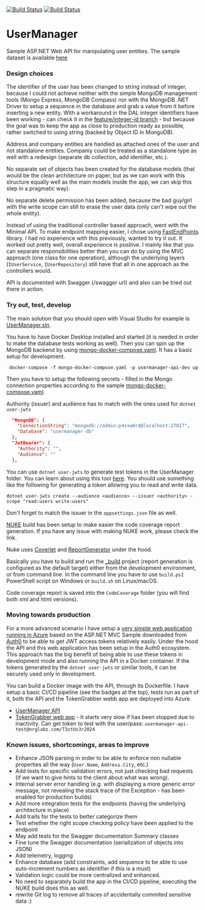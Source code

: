 [![Build Status](https://nrglabz.visualstudio.com/UserManager/_apis/build/status%2FUserManager%20API?branchName=main)](https://nrglabz.visualstudio.com/UserManager/_build/latest?definitionId=20&branchName=main)
[![Build Status](https://nrglabz.visualstudio.com/UserManager/_apis/build/status%2FTokenGrabber%20webapp?branchName=main)](https://nrglabz.visualstudio.com/UserManager/_build/latest?definitionId=21&branchName=main)

# UserManager

Sample ASP.NET Web API for manipulating user entities. The sample dataset is available [here](https://jsonplaceholder.typicode.com/users)

### Design choices

The identifier of the user has been changed to string instead of integer, because I could not achieve neither with the simple MongoDB management tools (Mongo Express, MongoDB Compass) nor with the MongoDB .NET Driver to setup a sequence in the database and grab a value from it before inserting a new entity. With a workaround in the DAL integer identifiers have been working - can check it in the [feature/integer-id branch](https://github.com/gabornemeth/UserManager/blob/feature/integer-id/UserManager/Mongo/MongoUserRepository.cs#L104-L121) - but because the goal was to keep the app as close to production ready as possible, rather switched to using string (backed by Object ID in MongoDB).

Address and company entities are handled as attached ones of the user and not standalone entities. Companiy could be treated as a standalone type as well with a redesign (separate db collection, add identifier, etc.).

No separate set of objects has been created for the database models (that would be the clean architecture on paper, but as we can work with this structure equally well as the main models inside the app, we can skip this step in a pragmatic way).

No separate delete permission has been added, because the bad guy/girl with the write scope can still to erase the user data (only can't wipe out the whole entity).

Instead of using the traditional controller based approach, went with the Minimal API. To make endpoint mapping easier, I chose using [FastEndPoints](https://fast-endpoints.com/) library. I had no experience with this previously, wanted to try it out. It worked out pretty well, overall experience is positive. I mainly like that you can separate responsibilities better than you can do by using the MVC approach (one class for one operation), although the underlying layers (`IUserService`, `IUserRepository`) still have that all in one approach as the controllers would.

API is documented with Swagger (/swagger url) and also can be tried out there in action.

### Try out, test, develop

The main solution that you should open with Visual Studio for example is [UserManager.sln](https://github.com/gabornemeth/UserManager/blob/main/UserManager.sln).

You have to have Docker Desktop installed and started (it is needed in order to make the database tests working as well). Then you can spin up the MongoDB backend by using [mongo-docker-compose.yaml](https://github.com/gabornemeth/UserManager/blob/main/mongo-docker-compose.yaml). It has a basic setup for development.
```
 docker-compose -f mongo-docker-compose.yaml -p usermanager-api-dev up
```

Then you have to setup the following secrets - filled in the Mongo connection properties according to the sample [mongo-docker-compose.yaml](https://github.com/gabornemeth/UserManager/blob/main/mongo-docker-compose.yaml).

Authority (issuer) and audience has to match with the ones used for `dotnet user-jwts`
```json
  "MongoDB": {
    "ConnectionString": "mongodb://admin:p4ssw0rd@localhost:27017",
    "Database": "usermanager-db"
  },
  "JwtBearer": {
    "Authority": "",
    "Audience": ""
  },
```
You can use `dotnet user-jwts` to generate test tokens in the UserManager folder. You can learn about using this tool [here](https://learn.microsoft.com/en-us/aspnet/core/security/authentication/jwt-authn?view=aspnetcore-8.0&tabs=windows).
You should use something like the following for generating a token allowing you to read and write data.
```
dotnet user-jwts create --audience <audience> --issuer <authority> -scope "read:users write:users"
```
Don't forget to match the issuer in the `appsettings.json` file as well.

[NUKE](https://nuke.build/) build has been setup to make easier the code coverage report generation. If you have any issue with making NUKE work, please check the link.

Nuke uses [Coverlet](https://github.com/coverlet-coverage/coverlet) and [ReportGenerator](https://github.com/danielpalme/ReportGenerator) under the hood.

Basically you have to build and run the [_build](https://github.com/gabornemeth/UserManager/tree/main/build) project (report generation is configured as the default target) either from the development environment, or from command line. In the command line you have to use `build.ps1` PowerShell script on Windows or `build.sh` on Linux/macOS.

Code coverage report is saved into the `CodeCoverage` folder (you will find both xml and html versions).

### Moving towards production

For a more advanced scenario I have setup a  [very simple web application](https://github.com/gabornemeth/UserManager/tree/main/TokenGrabber) [running in Azure](https://tokengrabber.azurewebsites.net) based on the ASP.NET MVC Sample downloaded from [Auth0](https://www.auth0.com) to be able to get JWT access tokens relatively easily. Under the hood the API and this web application has been setup in the Auth0 ecosystem. This approach has the big benefit of being able to use these tokens in development mode and also running the API in a Docker container. If the tokens generated by the `dotnet user-jwts` or similar tools, it can be securely used only in development.

You can build a Docker image with the API, through its Dockerfile. I have setup a basic CI/CD pipeline (see the badges at the top), tests run as part of it, both the API and the TokenGrabber webb app are deployed into Azure.
- [UserManager API](https://usermanager.azurewebsites.net/swagger/)
- [TokenGrabber web app](https://tokengrabber.azurewebsites.net/) - It starts very slow if has been stopped due to inactivity. Can get token to test with the user/pass: `usermanager-api-test@nrglabz.com/T3stUs3r2024`

### Known issues, shortcomings, areas to improve
- Enhance JSON parsing in order to be able to enforce non nullable properties all the way (`User.Name`, `Address.City`, etc.)
- Add tests for specific validation errors, not just checking bad requests (if we want to give hints to the client about what was wrong).
- Internal server error handling (e.g. with displaying a more generic error message, not revealing the stack trace of the Exception - has been enabled for production builds)
- Add more integration tests for the endpoints (having the underlying architecture in place)
- Add traits for the tests to better categorize them
- Test whether the right scope checking policy have been applied to the endpoint
- May add tests for the Swagger documentation Summary classes
- Fine tune the Swagger documentation (serialization of objects into JSON)
- Add telemetry, logging
- Enhance database (add constraints, add sequence to be able to use auto-increment numbers as identifier if this is a must)
- Validation logic could be more centralized and enhanced.
- No need to separately build the app in the CI/CD pipeline, executing the NUKE build does this as well.
- rewrite Git log to remove all traces of accidentally commited sensitive data :)
